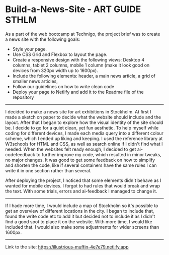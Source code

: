 # Build-a-News-Site - ART GUIDE STHLM

As a part of the web bootcamp at Technigo, the project brief was to create a news site with the following goals:
- Style your page.
- Use CSS Grid and Flexbox to layout the page.
- Create a responsive design with the following views: Desktop 4 columns, tablet 2 columns, mobile 1 column (make it look good on devices from 320px width up to 1600px).
- Include the following elements:
  header, 
  a main news article, 
  a grid of smaller news articles, 
- Follow our guidelines on how to write clean code
- Deploy your page to Netlify and add it to the Readme file of the repository

---

I decided to make a news site for art exhibitions in Stockholm. 
At first I made a sketch on paper to decide what the website should include and the layout.
After that I began to explore how the visual identity of the site should be. I decide to go for a quiet clean, yet fun aesthetic.
To help myself while coding for different devices, I made each media query into a different colour scheme, which I ended up liking and keeping.
I used the reference library at W3schools for HTML and CSS, as well as search online if I didn't find what I needed. When the websites felt ready enough, I decided to get ai-codefeedback to further improve my code, which resulted in minor tweaks, no major changes. It was good to get some feedback on how to simplify and shorten the code, like if several containers have the same rules I can write it in one section rather than several.

After deploying the project, I noticed that some elements didn't behave as I wanted for mobile devices. I forgot to had rules that would break and wrap the text. With some trials, errors and ai-feedback I managed to change it.

---

If I hade more time, I would include a map of Stockholm so it's possible to get an overview of different locations in the city. I began to include that, found the write code etc to add it but decided not to include it as I didn't find a good spot to place it on the website. With more time, I would like included that. I would also make some adjustments for wider screens than 1600px.

---

Link to the site: https://illustrious-muffin-4e7e79.netlify.app
